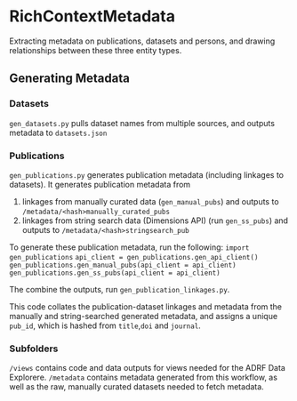 # RichContextMetadata
Extracting metadata on publications, datasets and persons, and drawing relationships between these three entity types.

## Generating Metadata

### Datasets
`gen_datasets.py` pulls dataset names from multiple sources, and outputs metadata to `datasets.json`

### Publications
`gen_publications.py` generates publication metadata (including linkages to datasets). It generates publication metadata from
1. linkages from manually curated data (`gen_manual_pubs`) and outputs to `/metadata/<hash>manually_curated_pubs`
2.  linkages from string search data (Dimensions API) (run `gen_ss_pubs`) and outputs to `/metadata/<hash>stringsearch_pub`

To generate these publication metadata, run the following:
`import gen_publications`
`api_client = gen_publications.gen_api_client()`
`gen_publications.gen_manual_pubs(api_client = api_client)`
`gen_publications.gen_ss_pubs(api_client = api_client)`

The combine the outputs, run
`gen_publication_linkages.py`.

This code collates the publication-dataset linkages and metadata from the manually and string-searched generated metadata, and assigns
a unique `pub_id`, which is hashed from `title`,`doi` and `journal`.


### Subfolders
`/views` contains code and data outputs for views needed for the ADRF Data Explorere.
`/metadata` contains metadata generated from this workflow, as well as the raw, manually curated datasets needed to fetch metadata.
